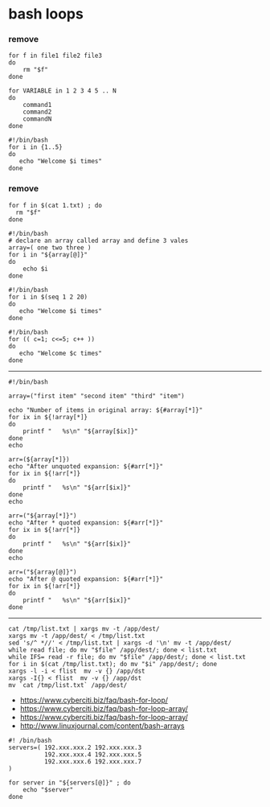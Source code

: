 # bash loops

### remove
```
for f in file1 file2 file3
do
	rm "$f"
done
```

```
for VARIABLE in 1 2 3 4 5 .. N
do
	command1
	command2
	commandN
done
```

```
#!/bin/bash
for i in {1..5}
do
   echo "Welcome $i times"
done
```

### remove
```
for f in $(cat 1.txt) ; do
  rm "$f"
done
```

```
#!/bin/bash
# declare an array called array and define 3 vales
array=( one two three )
for i in "${array[@]}"
do
	echo $i
done
```

```
#!/bin/bash
for i in $(seq 1 2 20)
do
   echo "Welcome $i times"
done
```

```
#!/bin/bash
for (( c=1; c<=5; c++ ))
do
   echo "Welcome $c times"
done
```

---------------------------
```
#!/bin/bash

array=("first item" "second item" "third" "item")

echo "Number of items in original array: ${#array[*]}"
for ix in ${!array[*]}
do
    printf "   %s\n" "${array[$ix]}"
done
echo

arr=(${array[*]})
echo "After unquoted expansion: ${#arr[*]}"
for ix in ${!arr[*]}
do
    printf "   %s\n" "${arr[$ix]}"
done
echo

arr=("${array[*]}")
echo "After * quoted expansion: ${#arr[*]}"
for ix in ${!arr[*]}
do
    printf "   %s\n" "${arr[$ix]}"
done
echo

arr=("${array[@]}")
echo "After @ quoted expansion: ${#arr[*]}"
for ix in ${!arr[*]}
do
    printf "   %s\n" "${arr[$ix]}"
done
```

-----------------------------------
```
cat /tmp/list.txt | xargs mv -t /app/dest/
xargs mv -t /app/dest/ < /tmp/list.txt
sed 's/^ *//' < /tmp/list.txt | xargs -d '\n' mv -t /app/dest/
while read file; do mv "$file" /app/dest/; done < list.txt
while IFS= read -r file; do mv "$file" /app/dest/; done < list.txt
for i in $(cat /tmp/list.txt); do mv "$i" /app/dest/; done
xargs -l -i < flist  mv -v {} /app/dst
xargs -I{} < flist  mv -v {} /app/dst
mv `cat /tmp/list.txt` /app/dest/
```

* https://www.cyberciti.biz/faq/bash-for-loop/
* https://www.cyberciti.biz/faq/bash-for-loop-array/
* https://www.cyberciti.biz/faq/bash-for-loop-array/
* http://www.linuxjournal.com/content/bash-arrays


```
#! /bin/bash
servers=( 192.xxx.xxx.2 192.xxx.xxx.3
          192.xxx.xxx.4 192.xxx.xxx.5
          192.xxx.xxx.6 192.xxx.xxx.7
)

for server in "${servers[@]}" ; do
    echo "$server"
done
```